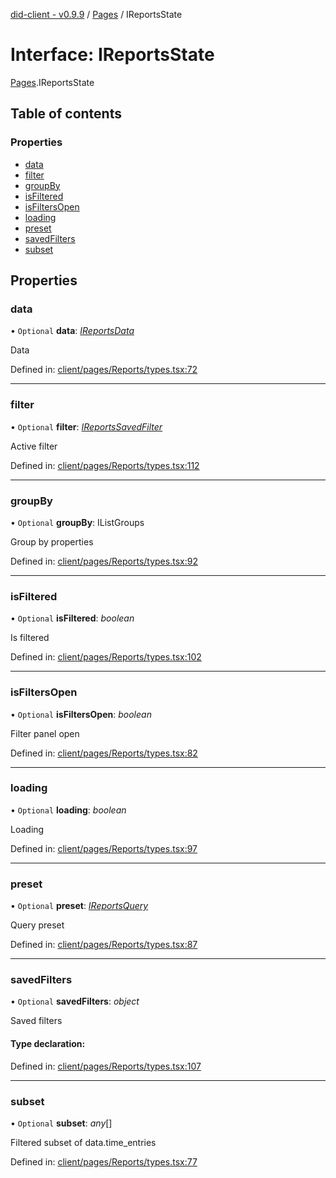 [did-client - v0.9.9](../README.md) / [Pages](../modules/pages.md) / IReportsState

# Interface: IReportsState

[Pages](../modules/pages.md).IReportsState

## Table of contents

### Properties

- [data](pages.ireportsstate.md#data)
- [filter](pages.ireportsstate.md#filter)
- [groupBy](pages.ireportsstate.md#groupby)
- [isFiltered](pages.ireportsstate.md#isfiltered)
- [isFiltersOpen](pages.ireportsstate.md#isfiltersopen)
- [loading](pages.ireportsstate.md#loading)
- [preset](pages.ireportsstate.md#preset)
- [savedFilters](pages.ireportsstate.md#savedfilters)
- [subset](pages.ireportsstate.md#subset)

## Properties

### data

• `Optional` **data**: [*IReportsData*](pages.ireportsdata.md)

Data

Defined in: [client/pages/Reports/types.tsx:72](https://github.com/Puzzlepart/did/blob/dev/client/pages/Reports/types.tsx#L72)

___

### filter

• `Optional` **filter**: [*IReportsSavedFilter*](pages.ireportssavedfilter.md)

Active filter

Defined in: [client/pages/Reports/types.tsx:112](https://github.com/Puzzlepart/did/blob/dev/client/pages/Reports/types.tsx#L112)

___

### groupBy

• `Optional` **groupBy**: IListGroups

Group by properties

Defined in: [client/pages/Reports/types.tsx:92](https://github.com/Puzzlepart/did/blob/dev/client/pages/Reports/types.tsx#L92)

___

### isFiltered

• `Optional` **isFiltered**: *boolean*

Is filtered

Defined in: [client/pages/Reports/types.tsx:102](https://github.com/Puzzlepart/did/blob/dev/client/pages/Reports/types.tsx#L102)

___

### isFiltersOpen

• `Optional` **isFiltersOpen**: *boolean*

Filter panel open

Defined in: [client/pages/Reports/types.tsx:82](https://github.com/Puzzlepart/did/blob/dev/client/pages/Reports/types.tsx#L82)

___

### loading

• `Optional` **loading**: *boolean*

Loading

Defined in: [client/pages/Reports/types.tsx:97](https://github.com/Puzzlepart/did/blob/dev/client/pages/Reports/types.tsx#L97)

___

### preset

• `Optional` **preset**: [*IReportsQuery*](pages.ireportsquery.md)

Query preset

Defined in: [client/pages/Reports/types.tsx:87](https://github.com/Puzzlepart/did/blob/dev/client/pages/Reports/types.tsx#L87)

___

### savedFilters

• `Optional` **savedFilters**: *object*

Saved filters

#### Type declaration:

Defined in: [client/pages/Reports/types.tsx:107](https://github.com/Puzzlepart/did/blob/dev/client/pages/Reports/types.tsx#L107)

___

### subset

• `Optional` **subset**: *any*[]

Filtered subset of data.time_entries

Defined in: [client/pages/Reports/types.tsx:77](https://github.com/Puzzlepart/did/blob/dev/client/pages/Reports/types.tsx#L77)
